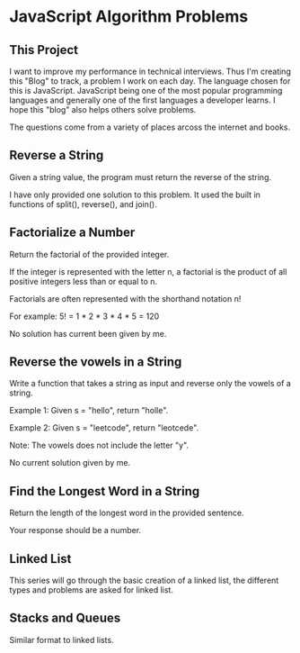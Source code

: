 # JavaScript Algorithm Problems

## This Project

I want to improve my performance in technical interviews. Thus I'm creating this "Blog" to track, a problem I work on each day. The language  chosen for this is JavaScript. JavaScript being one of the most popular programming languages and generally one of the first languages a developer learns. I hope this "blog" also helps others solve problems.

The questions come from a variety of places arcoss the internet and books.

## Reverse a String
Given a string value, the program must return the reverse of the string.

I have only provided one solution to this problem. It used the built in functions of split(), reverse(), and join().

## Factorialize a Number
Return the factorial of the provided integer.

If the integer is represented with the letter n, a factorial is the product of all positive integers less than or equal to n.

Factorials are often represented with the shorthand notation n!

For example: 5! = 1 * 2 * 3 * 4 * 5 = 120

No solution has current been given by me.

## Reverse the vowels in a String

Write a function that takes a string as input and reverse only the vowels of a string.

Example 1:
Given s = "hello", return "holle".

Example 2:
Given s = "leetcode", return "leotcede".

Note:
The vowels does not include the letter "y".

No current solution given by me.

## Find the Longest Word in a String
Return the length of the longest word in the provided sentence.

Your response should be a number.

## Linked List
This series will go through the basic creation of a
linked list, the different types and problems are asked for linked list.

## Stacks and Queues
Similar format to linked lists. 
